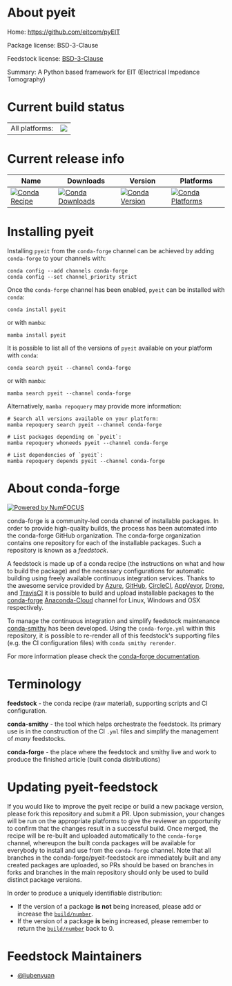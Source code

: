 About pyeit
===========

Home: https://github.com/eitcom/pyEIT

Package license: BSD-3-Clause

Feedstock license: [BSD-3-Clause](https://github.com/conda-forge/pyeit-feedstock/blob/main/LICENSE.txt)

Summary: A Python based framework for EIT (Electrical Impedance Tomography)

Current build status
====================


<table><tr><td>All platforms:</td>
    <td>
      <a href="https://dev.azure.com/conda-forge/feedstock-builds/_build/latest?definitionId=15453&branchName=main">
        <img src="https://dev.azure.com/conda-forge/feedstock-builds/_apis/build/status/pyeit-feedstock?branchName=main">
      </a>
    </td>
  </tr>
</table>

Current release info
====================

| Name | Downloads | Version | Platforms |
| --- | --- | --- | --- |
| [![Conda Recipe](https://img.shields.io/badge/recipe-pyeit-green.svg)](https://anaconda.org/conda-forge/pyeit) | [![Conda Downloads](https://img.shields.io/conda/dn/conda-forge/pyeit.svg)](https://anaconda.org/conda-forge/pyeit) | [![Conda Version](https://img.shields.io/conda/vn/conda-forge/pyeit.svg)](https://anaconda.org/conda-forge/pyeit) | [![Conda Platforms](https://img.shields.io/conda/pn/conda-forge/pyeit.svg)](https://anaconda.org/conda-forge/pyeit) |

Installing pyeit
================

Installing `pyeit` from the `conda-forge` channel can be achieved by adding `conda-forge` to your channels with:

```
conda config --add channels conda-forge
conda config --set channel_priority strict
```

Once the `conda-forge` channel has been enabled, `pyeit` can be installed with `conda`:

```
conda install pyeit
```

or with `mamba`:

```
mamba install pyeit
```

It is possible to list all of the versions of `pyeit` available on your platform with `conda`:

```
conda search pyeit --channel conda-forge
```

or with `mamba`:

```
mamba search pyeit --channel conda-forge
```

Alternatively, `mamba repoquery` may provide more information:

```
# Search all versions available on your platform:
mamba repoquery search pyeit --channel conda-forge

# List packages depending on `pyeit`:
mamba repoquery whoneeds pyeit --channel conda-forge

# List dependencies of `pyeit`:
mamba repoquery depends pyeit --channel conda-forge
```


About conda-forge
=================

[![Powered by
NumFOCUS](https://img.shields.io/badge/powered%20by-NumFOCUS-orange.svg?style=flat&colorA=E1523D&colorB=007D8A)](https://numfocus.org)

conda-forge is a community-led conda channel of installable packages.
In order to provide high-quality builds, the process has been automated into the
conda-forge GitHub organization. The conda-forge organization contains one repository
for each of the installable packages. Such a repository is known as a *feedstock*.

A feedstock is made up of a conda recipe (the instructions on what and how to build
the package) and the necessary configurations for automatic building using freely
available continuous integration services. Thanks to the awesome service provided by
[Azure](https://azure.microsoft.com/en-us/services/devops/), [GitHub](https://github.com/),
[CircleCI](https://circleci.com/), [AppVeyor](https://www.appveyor.com/),
[Drone](https://cloud.drone.io/welcome), and [TravisCI](https://travis-ci.com/)
it is possible to build and upload installable packages to the
[conda-forge](https://anaconda.org/conda-forge) [Anaconda-Cloud](https://anaconda.org/)
channel for Linux, Windows and OSX respectively.

To manage the continuous integration and simplify feedstock maintenance
[conda-smithy](https://github.com/conda-forge/conda-smithy) has been developed.
Using the ``conda-forge.yml`` within this repository, it is possible to re-render all of
this feedstock's supporting files (e.g. the CI configuration files) with ``conda smithy rerender``.

For more information please check the [conda-forge documentation](https://conda-forge.org/docs/).

Terminology
===========

**feedstock** - the conda recipe (raw material), supporting scripts and CI configuration.

**conda-smithy** - the tool which helps orchestrate the feedstock.
                   Its primary use is in the construction of the CI ``.yml`` files
                   and simplify the management of *many* feedstocks.

**conda-forge** - the place where the feedstock and smithy live and work to
                  produce the finished article (built conda distributions)


Updating pyeit-feedstock
========================

If you would like to improve the pyeit recipe or build a new
package version, please fork this repository and submit a PR. Upon submission,
your changes will be run on the appropriate platforms to give the reviewer an
opportunity to confirm that the changes result in a successful build. Once
merged, the recipe will be re-built and uploaded automatically to the
`conda-forge` channel, whereupon the built conda packages will be available for
everybody to install and use from the `conda-forge` channel.
Note that all branches in the conda-forge/pyeit-feedstock are
immediately built and any created packages are uploaded, so PRs should be based
on branches in forks and branches in the main repository should only be used to
build distinct package versions.

In order to produce a uniquely identifiable distribution:
 * If the version of a package **is not** being increased, please add or increase
   the [``build/number``](https://docs.conda.io/projects/conda-build/en/latest/resources/define-metadata.html#build-number-and-string).
 * If the version of a package **is** being increased, please remember to return
   the [``build/number``](https://docs.conda.io/projects/conda-build/en/latest/resources/define-metadata.html#build-number-and-string)
   back to 0.

Feedstock Maintainers
=====================

* [@liubenyuan](https://github.com/liubenyuan/)

